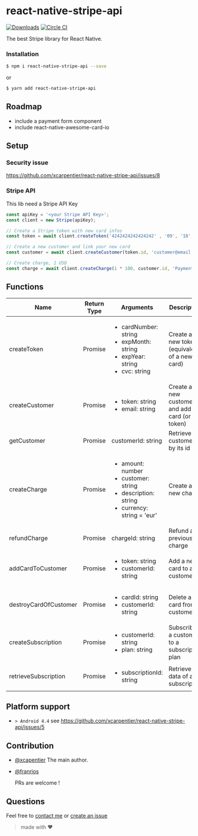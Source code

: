 # react-native-stripe-api

[![Downloads](https://img.shields.io/npm/dm/react-native-stripe-api.svg)](https://www.npmjs.com/package/react-native-stripe-api)
[![Circle CI](https://circleci.com/gh/xcarpentier/react-native-stripe-api.svg?style=svg)](https://circleci.com/gh/xcarpentier/react-native-stripe-api)

The best Stripe library for React Native.

### Installation
```bash
$ npm i react-native-stripe-api --save
```
or
```bash
$ yarn add react-native-stripe-api
```

## Roadmap
- include a payment form component
- include react-native-awesome-card-io

## Setup

### Security issue 

https://github.com/xcarpentier/react-native-stripe-api/issues/8

### Stripe API

This lib need a Stripe API Key
```JavaScript
const apiKey = '<your Stripe API Key>';
const client = new Stripe(apiKey);

// Create a Stripe token with new card infos
const token = await client.createToken('4242424242424242' , '09', '18', '111');

// Create a new customer and link your new card
const customer = await client.createCustomer(token.id, 'customer@email.com', '<Your user ID>', 'John', 'Doe');

// Create charge, 1 USD
const charge = await client.createCharge(1 * 100, customer.id, 'Payment example','USD');

```

## Functions

| Name | Return Type | Arguments | Description |
| --- | --- | --- | --- |
| createToken | Promise |<ul><li>cardNumber: string</li> <li>expMonth: string</li><li>expYear: string</li><li>cvc: string</li></ul>| Create a new token (equivalent of a new card) |
| createCustomer | Promise |<ul><li>token: string</li><li>email: string</li></ul>| Create a new customer and add card (or  token) |
| getCustomer | Promise | customerId: string | Retrieve customer by its id |
| createCharge | Promise |<ul><li>amount: number</li><li>customer: string</li><li>description: string</li><li>currency: string = 'eur'</li></ul>| Create a new charge |
| refundCharge | Promise | chargeId: string | Refund a previous charge |
| addCardToCustomer | Promise | <ul><li>token: string</li><li> customerId: string</li><ul> | Add a new card to a customer |
| destroyCardOfCustomer | Promise |<ul><li>cardId: string</li><li>customerId: string</li></ul> | Delete a card from a customer |
| createSubscription | Promise |<ul><li>customerId: string</li><li>plan: string</li></ul> | Subscribes a customer to a subscription plan |
| retrieveSubscription | Promise |<ul><li>subscriptionId: string</li></ul> | Retrieve the data of a subscription |

## Platform support 
* `> Android 4.4` see https://github.com/xcarpentier/react-native-stripe-api/issues/5

## Contribution

- [@xcapentier](mailto:contact@xaviercarpentier.com) The main author.
- [@franrios](mailto:fcojriosbello@gmail.com)

  PRs are welcome !

## Questions

Feel free to [contact me](mailto:contact@xaviercarpentier.com) or [create an issue](https://github.com/xcarpentier/react-native-stripe-api/issues/new)

> made with ♥

